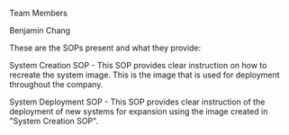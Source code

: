 Team Members

Benjamin Chang

These are the SOPs present and what they provide:

System Creation SOP - This SOP provides clear instruction on how to recreate the system image. This is the image that is used for deployment throughout the company.

System Deployment SOP - This SOP provides clear instruction of the deployment of new systems for expansion using the image created in "System Creation SOP".
